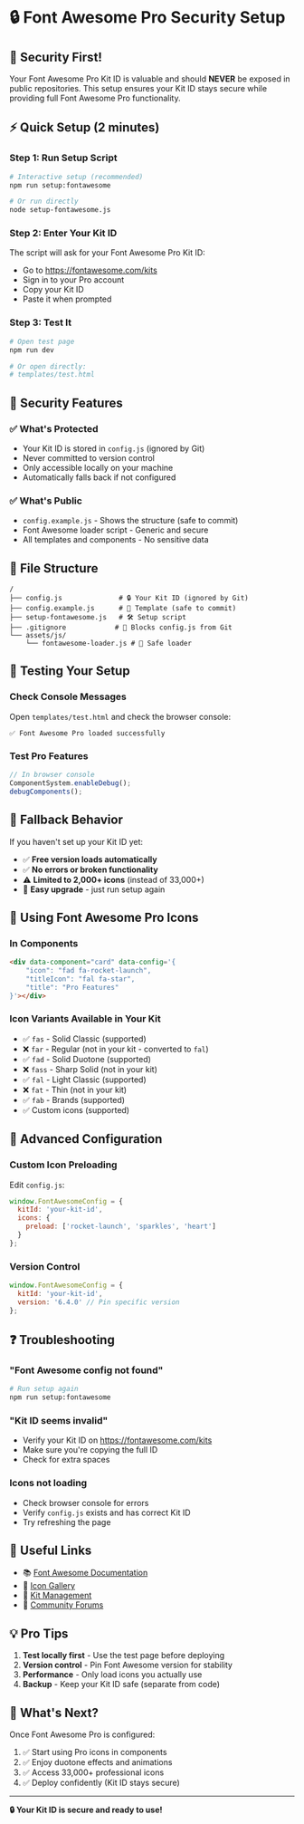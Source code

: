 # 🔒 Font Awesome Pro Security Setup

## 🚨 Security First!

Your Font Awesome Pro Kit ID is valuable and should **NEVER** be exposed in public repositories. This setup ensures your Kit ID stays secure while providing full Font Awesome Pro functionality.

## ⚡ Quick Setup (2 minutes)

### Step 1: Run Setup Script
```bash
# Interactive setup (recommended)
npm run setup:fontawesome

# Or run directly
node setup-fontawesome.js
```

### Step 2: Enter Your Kit ID
The script will ask for your Font Awesome Pro Kit ID:
- Go to https://fontawesome.com/kits
- Sign in to your Pro account
- Copy your Kit ID
- Paste it when prompted

### Step 3: Test It
```bash
# Open test page
npm run dev

# Or open directly:
# templates/test.html
```

## 🔐 Security Features

### ✅ What's Protected
- Your Kit ID is stored in `config.js` (ignored by Git)
- Never committed to version control
- Only accessible locally on your machine
- Automatically falls back if not configured

### ✅ What's Public
- `config.example.js` - Shows the structure (safe to commit)
- Font Awesome loader script - Generic and secure
- All templates and components - No sensitive data

## 📁 File Structure

```
/
├── config.js              # 🔒 Your Kit ID (ignored by Git)
├── config.example.js      # 📖 Template (safe to commit)
├── setup-fontawesome.js   # 🛠️ Setup script
├── .gitignore            # 🚫 Blocks config.js from Git
└── assets/js/
    └── fontawesome-loader.js # 🔄 Safe loader
```

## 🧪 Testing Your Setup

### Check Console Messages
Open `templates/test.html` and check the browser console:

```
✅ Font Awesome Pro loaded successfully
```

### Test Pro Features
```javascript
// In browser console
ComponentSystem.enableDebug();
debugComponents();
```

## 🔄 Fallback Behavior

If you haven't set up your Kit ID yet:

- ✅ **Free version loads automatically**
- ✅ **No errors or broken functionality**
- ⚠️ **Limited to 2,000+ icons** (instead of 33,000+)
- 🔄 **Easy upgrade** - just run setup again

## 🎨 Using Font Awesome Pro Icons

### In Components
```html
<div data-component="card" data-config='{
    "icon": "fad fa-rocket-launch",
    "titleIcon": "fal fa-star",
    "title": "Pro Features"
}'></div>
```

### Icon Variants Available in Your Kit
- ✅ `fas` - Solid Classic (supported)
- ❌ `far` - Regular (not in your kit - converted to `fal`)
- ✅ `fad` - Solid Duotone (supported)
- ❌ `fass` - Sharp Solid (not in your kit)
- ✅ `fal` - Light Classic (supported)
- ❌ `fat` - Thin (not in your kit)
- ✅ `fab` - Brands (supported)
- ✅ Custom icons (supported)

## 🚀 Advanced Configuration

### Custom Icon Preloading
Edit `config.js`:
```javascript
window.FontAwesomeConfig = {
  kitId: 'your-kit-id',
  icons: {
    preload: ['rocket-launch', 'sparkles', 'heart']
  }
};
```

### Version Control
```javascript
window.FontAwesomeConfig = {
  kitId: 'your-kit-id',
  version: '6.4.0' // Pin specific version
};
```

## ❓ Troubleshooting

### "Font Awesome config not found"
```bash
# Run setup again
npm run setup:fontawesome
```

### "Kit ID seems invalid"
- Verify your Kit ID on https://fontawesome.com/kits
- Make sure you're copying the full ID
- Check for extra spaces

### Icons not loading
- Check browser console for errors
- Verify `config.js` exists and has correct Kit ID
- Try refreshing the page

## 🔗 Useful Links

- 📚 [Font Awesome Documentation](https://fontawesome.com/docs)
- 🎨 [Icon Gallery](https://fontawesome.com/icons)
- 🔧 [Kit Management](https://fontawesome.com/kits)
- 💬 [Community Forums](https://fontawesome.com/community)

## 💡 Pro Tips

1. **Test locally first** - Use the test page before deploying
2. **Version control** - Pin Font Awesome version for stability
3. **Performance** - Only load icons you actually use
4. **Backup** - Keep your Kit ID safe (separate from code)

## 🎯 What's Next?

Once Font Awesome Pro is configured:

1. ✅ Start using Pro icons in components
2. ✅ Enjoy duotone effects and animations
3. ✅ Access 33,000+ professional icons
4. ✅ Deploy confidently (Kit ID stays secure)

---

**🔒 Your Kit ID is secure and ready to use!**
